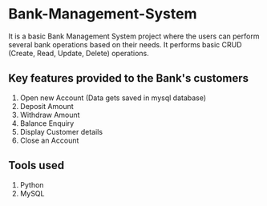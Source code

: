 # Bank-Management-System

It is a basic Bank Management System project where the users can perform several bank operations based on their needs. 
It performs basic CRUD (Create, Read, Update, Delete) operations.

## Key features provided to the Bank's customers

1. Open new Account (Data gets saved in mysql database)
2. Deposit Amount
3. Withdraw Amount
4. Balance Enquiry
5. Display Customer details
6. Close an Account


## Tools used

1. Python
2. MySQL
